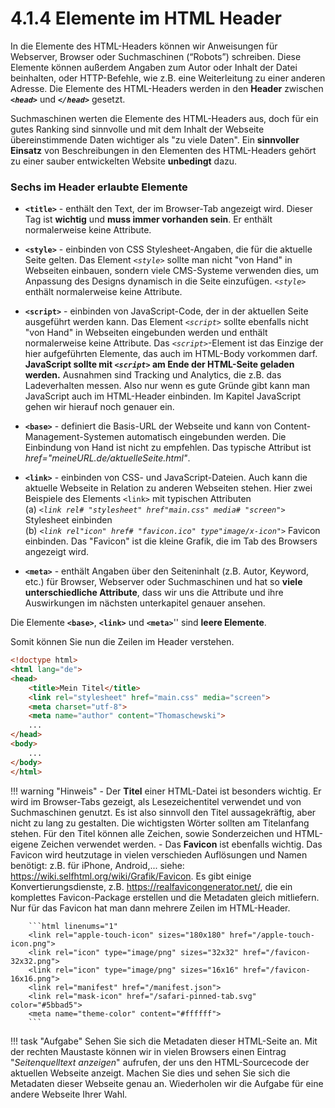 # 4.1.4 Elemente im HTML Header

In die Elemente des HTML-Headers können wir Anweisungen für Webserver, Browser oder Suchmaschinen (“Robots”) schreiben. Diese Elemente können außerdem Angaben zum Autor oder Inhalt der Datei beinhalten, oder HTTP-Befehle, wie z.B. eine Weiterleitung zu einer anderen Adresse. Die Elemente des HTML-Headers werden in den **Header** zwischen  ***`<head>`*** und ***`</head>`***  gesetzt.

Suchmaschinen werten die Elemente des HTML-Headers aus, doch für ein gutes Ranking sind sinnvolle und mit dem Inhalt der Webseite übereinstimmende Daten wichtiger als "zu viele Daten". Ein **sinnvoller Einsatz** von Beschreibungen in den Elementen des HTML-Headers gehört zu einer sauber entwickelten Website **unbedingt** dazu. 


### Sechs im Header erlaubte Elemente

* **`<title>`** - enthält den Text, der im Browser-Tab angezeigt wird. Dieser Tag ist **wichtig** und **muss immer vorhanden sein**. Er enthält normalerweise keine Attribute.  

* **`<style>`** - einbinden von CSS Stylesheet-Angaben, die für die aktuelle Seite gelten. Das Element *`<style>`* sollte man nicht "von Hand" in Webseiten einbauen, sondern viele CMS-Systeme verwenden dies, um Anpassung des Designs dynamisch in die Seite einzufügen. *`<style>`* enthält normalerweise keine Attribute.

* **`<script>`** - einbinden von JavaScript-Code, der in der aktuellen Seite ausgeführt werden kann. Das Element *`<script>`* sollte ebenfalls nicht "von Hand" in Webseiten eingebunden werden und enthält normalerweise keine Attribute. Das *`<script>`*-Element ist das Einzige der hier aufgeführten Elemente, das auch im HTML-Body vorkommen darf.<br />**JavaScript sollte mit *`<script>`* am Ende der HTML-Seite geladen werden.** Ausnahmen sind Tracking und Analytics, die z.B. das Ladeverhalten messen. Also nur wenn es gute Gründe gibt kann man JavaScript auch im HTML-Header einbinden. Im Kapitel JavaScript gehen wir hierauf noch genauer ein.

* **`<base>`** - definiert die Basis-URL der Webseite und kann von Content-Management-Systemen automatisch eingebunden werden. Die Einbindung von Hand ist nicht zu empfehlen. Das typische Attribut ist *href="meineURL.de/aktuelleSeite.html"*. 

* **`<link>`** - einbinden von CSS- und JavaScript-Dateien. Auch kann die aktuelle Webseite in Relation zu anderen Webseiten stehen. Hier zwei Beispiele des Elements `<link>` mit typischen Attributen <br />
(a) *`<link rel# "stylesheet" href"main.css" media# "screen">`* Stylesheet einbinden<br />
(b) *`<link rel"icon" href# "favicon.ico" type"image/x-icon">`* Favicon einbinden. Das "Favicon" ist die kleine Grafik, die im Tab des Browsers angezeigt wird.

* **`<meta>`** - enthält Angaben über den Seiteninhalt (z.B. Autor, Keyword, etc.) für Browser, Webserver oder Suchmaschinen und hat so **viele unterschiedliche Attribute**, dass wir uns die Attribute und ihre Auswirkungen im nächsten unterkapitel genauer ansehen.

Die Elemente **`<base>`**, **`<link>`** und **`<meta>`**'' sind **leere Elemente**.

Somit können Sie nun die Zeilen im Header verstehen. 
```html linenums="1"
<!doctype html>
<html lang="de">
<head>
    <title>Mein Titel</title>
    <link rel="stylesheet" href="main.css" media="screen">
    <meta charset="utf-8">
    <meta name="author" content="Thomaschewski">
    ...
</head>
<body>
    ...
</body>
</html>
```


!!! warning "Hinweis"
    - Der **Titel** einer HTML-Datei ist besonders wichtig. Er wird im Browser-Tabs gezeigt, als Lesezeichentitel verwendet und von Suchmaschinen genutzt. Es ist also sinnvoll den Titel aussagekräftig, aber nicht zu lang zu gestalten. Die wichtigsten Wörter sollten am Titelanfang stehen. Für den Titel können alle Zeichen, sowie Sonderzeichen und HTML-eigene Zeichen verwendet werden.
    - Das **Favicon** ist ebenfalls wichtig. Das Favicon wird heutzutage in vielen verschieden Auflösungen und Namen benötigt: z.B. für iPhone, Android,... siehe: https://wiki.selfhtml.org/wiki/Grafik/Favicon. 
    Es gibt einige Konvertierungsdienste, z.B. https://realfavicongenerator.net/, die ein komplettes Favicon-Package erstellen und die Metadaten gleich mitliefern. Nur für das Favicon hat man dann mehrere Zeilen im HTML-Header.

        ```html linenums="1"
        <link rel="apple-touch-icon" sizes="180x180" href="/apple-touch-icon.png">
        <link rel="icon" type="image/png" sizes="32x32" href="/favicon-32x32.png">
        <link rel="icon" type="image/png" sizes="16x16" href="/favicon-16x16.png">
        <link rel="manifest" href="/manifest.json">
        <link rel="mask-icon" href="/safari-pinned-tab.svg" color="#5bbad5">
        <meta name="theme-color" content="#ffffff">
        ```


!!! task  "Aufgabe"
    Sehen Sie sich die Metadaten dieser HTML-Seite an. Mit der rechten Maustaste können wir in vielen Browsers einen Eintrag "*Seitenquelltext anzeigen*" aufrufen, der uns den HTML-Sourcecode der aktuellen Webseite anzeigt. Machen Sie dies und sehen Sie sich die Metadaten dieser Webseite genau an. Wiederholen wir die Aufgabe für eine andere Webseite Ihrer Wahl.
